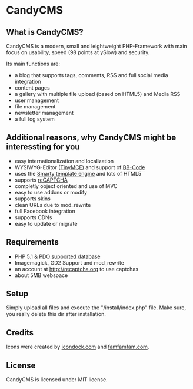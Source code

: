 CandyCMS
========================================================================================================================

What is CandyCMS?
------------------------------------------------------------------------------------------------------------------------

CandyCMS is a modern, small and leightweight PHP-Framework with main focus on usability, speed (98 points at ySlow) and security.

Its main functions are:

- a blog that supports tags, comments, RSS and full social media integration
- content pages
- a gallery with multiple file upload (based on HTML5) and Media RSS
- user management
- file management
- newsletter management
- a full log system


Additional reasons, why CandyCMS might be interessting for you
------------------------------------------------------------------------------------------------------------------------
- easy internationalization and localization
- WYSIWYG-Editor ([TinyMCE](http://tinymce.moxiecode.com/)) and support of [BB-Code](https://github.com/marcoraddatz/candyCMS/wiki/BBCode)
- uses the [Smarty template engine](http://smarty.org) and lots of HTML5
- supports [reCAPTCHA](http://recaptcha.org)
- completly object oriented and use of MVC
- easy to use addons or modify
- supports skins
- clean URLs due to mod_rewrite
- full Facebook integration
- supports CDNs
- easy to update or migrate


Requirements
------------------------------------------------------------------------------------------------------------------------
- PHP 5.1 & [PDO supported database](http://www.phpro.org/tutorials/Introduction-to-PHP-PDO.html#2)
- Imagemagick, GD2 Support and mod_rewrite
- an account at http://recaptcha.org to use captchas
- about 5MB webspace


Setup
------------------------------------------------------------------------------------------------------------------------
Simply upload all files and execute the "/install/index.php" file. Make sure, you really delete this dir after installation.


Credits
------------------------------------------------------------------------------------------------------------------------
Icons were created by [icondock.com](http://icondock.com) and [famfamfam.com](http://famfamfam.com).


License
------------------------------------------------------------------------------------------------------------------------
CandyCMS is licensed under MIT license.